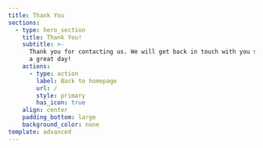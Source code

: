 ```yaml
---
title: Thank You
sections:
  - type: hero_section
    title: Thank You!
    subtitle: >-
      Thank you for contacting us. We will get back in touch with you soon. Have
      a great day!
    actions:
      - type: action
        label: Back to homepage
        url: /
        style: primary
        has_icon: true
    align: center
    padding_bottom: large
    background_color: none
template: advanced
---
```


